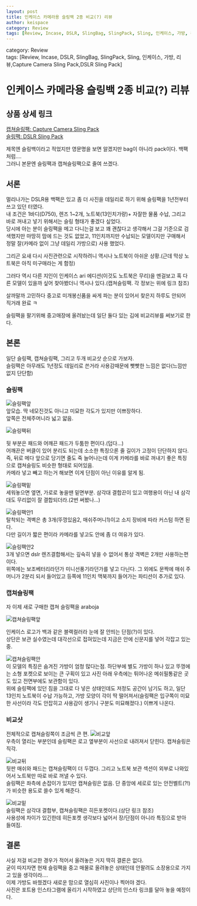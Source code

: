 ```yaml
---
layout: post
title: 인케이스 카메라용 슬링백 2종 비교(?) 리뷰
author: keispace
category: Review
tags: [Review, Incase, DSLR, SlingBag, SlingPack, Sling, 인케이스, 가방, 리뷰,Capture Camera Sling Pack,DSLR Sling Pack]
---
```


category: Review  
tags: [Review, Incase, DSLR, SlingBag, SlingPack, Sling, 인케이스, 가방, 리뷰,Capture Camera Sling Pack,DSLR Sling Pack]

# 인케이스 카메라용 슬링백 2종 비교(?) 리뷰

## 상품 상세 링크 
[캡쳐슬링팩: Capture Camera Sling Pack](http://www.incase.kr/shop/shopdetail.html?branduid=2558901)  
[슬링팩: DSLR Sling Pack](http://www.incase.kr/shop/shopdetail.html?branduid=2559651)

제목엔 슬링백이라고 적었지만 영문명을 보면 알겠지만 bag이 아니라 pack이다. 백팩처럼....  
그러니 본문엔 슬링팩과 캡쳐슬링팩으로 줄여 쓰겠다.

## 서론
멀리나가는 DSLR용 백팩은 있고 좀 더 사진을 데일리로 하기 위해 슬링팩을 1년전부터 쓰고 있던 터였다.   
내 조건은 1바디(D750), 렌즈 1~2개, 노트북(13인치가량)+ 자잘한 물품 수납, 그리고 바로 꺼내고 넣기 위해서는 슬링 형태가 좋겠다 싶었다.   
당시에 아는 분이 슬링팩을 메고 다니는걸 보고 꽤 괜찮다고 생각해서 그걸 기준으로 검색했지만 마땅히 맘에 드는 것도 없었고, 11인치까지만 수납되는 모델이지만 구매해서 정말 잘(카메라 없이 그냥 데일리 가방으로) 사용 했었다.   

그리곤 요새 다시 사진관련으로 시작하려니 역시나 노트북이 아쉬운 상황.(근데 막상 노트북은 아직 미구매라는 게 함정)  

그러다 역시 다른 지인이 인케이스 ari 에디션(이것도 노트북은 무리)을 멘걸보고 혹 다른 모델이 있을까 싶어 찾아봤더니 역시나 있다.(캡쳐슬링팩. 각 정보는 위에 링크 참조)   

살까말까 고민하다 중고로 미개봉신품을 싸게 파는 분이 있어서 찾은지 하루도 안되어 직거래 완료 ㅋ 

슬링팩을 팔기위해 중고매장에 올려놨는데 일단 둘다 있는 김에 비교리뷰를 써보기로 한다.

## 본론
일단 슬링팩, 캡쳐슬링팩, 그리고 두개 비교삿 순으로 가보자.  
슬링팩은 아무래도 1년정도 데일리로 쓴거라 사용감때문에 빳빳한 느낌은 없다(느낌만 없지 단단함) 

### 슬링팩

![슬링팩앞](../images/2019-06-21-인케이스_슬링백_비교리뷰/슬링앞.jpg)  
앞모습. 딱 네모진것도 아니고 미묘한 각도가 있지만 이쁘장하다.  
앞쪽은 전체주머니라 넓고 얇음.

![슬링팩뒤](../images/2019-06-21-인케이스_슬링백_비교리뷰/슬링뒤.jpg)  

뒷 부분은 패드와 어깨끈 패드가 두툼한 편이다.(덥다...)   
어깨끈은 버클이 있어 분리도 되는데 소소한 특징으론 줄 길이가 고정이 단단하지 않다.  
즉, 뒤로 메다 앞으로 당기면 줄도 죽 늘어나는데 이게 카메라를 바로 꺼내기 좋은 특징으로 캡쳐슬링도 비슷한 형태로 되어있음.   
카메라 넣고 빼고 하는거 해보면 이게 단점이 아닌 이유를 알게 됨.  

![슬링팩밑](../images/2019-06-21-인케이스_슬링백_비교리뷰/슬링밑.jpg)  
세워놓으면 옆면, 가로로 놓을땐 밑면부분. 삼각대 결합끈이 있고 여행용이 아닌 내 삼각대도 무리없이 잘 결합되더라.(2번 써봤나...)

![슬링팩안1](../images/2019-06-21-인케이스_슬링백_비교리뷰/슬링안1.jpg)  
탈착되는 격벽은 총 3개(뚜껑있음2, 매쉬주머니1)이고 소지 장비에 따라 커스텀 하면 된다.   
다만 길이가 짧은 편이라 카메라를 넣고도 안에 좀 더 여유가 있다.

![슬링팩안2](../images/2019-06-21-인케이스_슬링백_비교리뷰/슬링안2.jpg)  
3개 넣으면 dslr 렌즈결합해서는 깊숙히 넣을 수 없어서 통상 격벽은 2개만 사용하는편이다.   
위쪽에는 보조베터리라던가 미니선풍기라던가를 넣고 다닌다. 그 외에도 문짝에 매쉬 주머니가 2분리 되서 들어있고 등쪽에 11인치 맥북까지 들어가는 파티션이 추가로 있다. 

### 캡쳐슬링팩

자 이제 새로 구매한 캡쳐 슬링팩을 araboja

![캡쳐슬링팩앞](../images/2019-06-21-인케이스_슬링백_비교리뷰/캡쳐슬링앞.jpg)  

인케이스 로고가 백과 같은 블랙컬러라 눈에 잘 안띄는 단점(?)이 있다.   
상단은 보관 실수였는데 대각선으로 접혀있는데 지금은 안에 신문지를 넣어 각잡고 있는 중.

![캡쳐슬링팩안](../images/2019-06-21-인케이스_슬링백_비교리뷰/캡쳐슬링안.jpg)  
이 모델의 특징은 숨겨진 가방이 엄청 많다는점. 하단부에 별도 가방이 하나 있고 뚜껑에는 소형 포켓으로 보이는 큰 구획이 있고 사진 아래 우측에는 튀어나온 메쉬필통같은 곳도 있고 전면부에도 보관함이 있다.   
위에 슬링팩에 있던 짐을 그대로 다 넣은 상태인데도 저정도 공간이 남기도 하고, 일단 13인치 노트북이 수납 가능하고, 가방 모양이 각이 딱 떨어져서(슬링팩은 입구쪽이 미묘한 사선이라 각도 안잡히고 사용감이 생기니 구분도 미묘해졌다.) 이쁘게 나온다. 


### 비교샷

전체적으로 캡쳐슬링쪽이 조금씩 큰 편.
![비교앞](../images/2019-06-21-인케이스_슬링백_비교리뷰/비교앞.jpg)   
우측이 열리는 부분인데 슬링팩은 로고 옆부분이 사선으로 내려져서 닫힌다. 캡쳐슬링은 직각.  

![비교뒤](../images/2019-06-21-인케이스_슬링백_비교리뷰/비교뒤.jpg)  
뒷판 매쉬와 패드는 캡쳐슬링팩이 더 두껍다. 그리고 노트북 보관 섹션이 외부로 나와있어서 노트북만 따로 바로 꺼낼 수 있다.   
슬링팩은 좌측에 손잡이가 있지만 캡쳐슬링은 없음. 단 중앙에 세로로 있는 안전벨트(?!)가 비슷한 용도로 쓸수 있게 해준다. 

![비교밑](../images/2019-06-21-인케이스_슬링백_비교리뷰/비교밑.jpg)  
슬링팩은 삼각대 결합부, 캡쳐슬링팩은 히든포켓이다.(상단 링크 참조)  
사용성에 차이가 있긴한데 히든포켓 생각보다 넓어서 장/단점이 아니라 특징으로 받아들여짐.  


## 결론

사실 저걸 비교한 경우가 적어서 올려놓은 거지 딱히 결론은 없다.   
굳이 따지자면 현재 슬링팩을 중고 매물로 올려놓은 상태인데 안팔려도 소장용으로 가지고 있을 생각이라....  
이제 가방도 바꿨겠다 새로운 맘으로 열심히 사진이나 찍어야 겠다.   
사진은 포트용 인스타그램에 올리기 시작하였고 상단의 인스타 링크를 달아 놓을 예정이다. 

